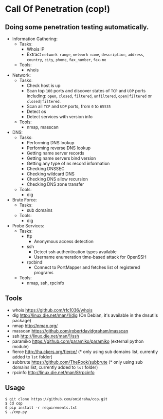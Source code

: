 # Call Of Penetration (cop!)

## Doing some penetration testing automatically.


*   Information Gathering:
    * Tasks:
        *   Whois IP
        *   Extract `network range`, `network name`, `description`,
                    `address`, `country`, `city`, `phone`, `fax_number`, `fax-no`
    *   Tools:
        *   whois
*   Network:
    *   Tasks:
        *   Check host is up
        *   Scan top `100` ports and discover states of `TCP` and `UDP` ports including: `open`, `closed`,
                                                          `filtered`, `unfiltered`,
                                                          `open|filtered` or `closed|filtered`.
        *   Scan all `TCP` and `UDP` ports, from `0` to `65535`
        *   Detect os
        *   Detect services with version info
    *   Tools:
        *   nmap, masscan
*   DNS:
    *   Tasks:
        *   Performing DNS lookup
        *   Performing reverse DNS lookup
        *   Getting name server records
        *   Getting name servers bind version
        *   Getting any type of ns record information
        *   Checking DNSSEC
        *   Checking wildcard DNS
        *   Checking DNS allow recursion
        *   Checking DNS zone transfer
    *   Tools:
        *   dig
*   Brute Force:
    *   Tasks:
        *   sub domains
    *   Tools:
        *   dig
*   Probe Services:
    *   Tasks:
        *   ftp
            *   Anonymous access detection
        *   ssh
            *   Detect ssh authentication types available
            *   Username enumeration time-based attack for OpenSSH
        *   rpcbind
            *   Connect to PortMapper and fetches list of registered programs
    *   Tools:
        *   nmap, ssh, rpcinfo

## Tools

*   whois https://github.com/rfc1036/whois
*   dig http://linux.die.net/man/1/dig (On Debian, it's available in the dnsutils package)
*   nmap http://nmap.org/
*   masscan https://github.com/robertdavidgraham/masscan
*   ssh http://linux.die.net/man/1/ssh
*   paramiko https://github.com/paramiko/paramiko (external python module)
*   fierce http://ha.ckers.org/fierce/ (* only using sub domains list, currently added to `lst` folder)
*   subbrute https://github.com/TheRook/subbrute  (* only using sub domains list, currently added to `lst` folder)
*   rpcinfo http://linux.die.net/man/8/rpcinfo

## Usage
```
$ git clone https://github.com/omidraha/cop.git
$ cd cop
$ pip install -r requirements.txt
$ ./cop.py
```


